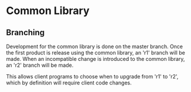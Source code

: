 Common Library
==============



Branching
---------

Development for the common library is done on the master branch. Once the first
product is release using the common library, an 'r1' branch will be made. When
an incompatible change is introduced to the common library, an 'r2' branch will
be made.

This allows client programs to choose when to upgrade from 'r1' to 'r2', which
by definition will require client code changes.

